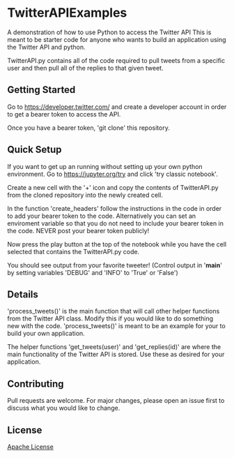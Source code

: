 # TwitterAPIExamples
A demonstration of how to use Python to access the Twitter API
This is meant to be starter code for anyone who wants to build an application using the Twitter API and python.

TwitterAPI.py contains all of the code required to pull tweets from a specific user and then pull all of the replies to that given tweet. 

## Getting Started
Go to https://developer.twitter.com/ and create a developer account in order to get a bearer token to access the API.

Once you have a bearer token, 'git clone' this repository.

## Quick Setup
If you want to get up an running without setting up your own python environment. Go to https://jupyter.org/try and click 'try classic notebook'. 

Create a new cell with the '+' icon and copy the contents of TwitterAPI.py from the cloned repository into the newly created cell.

In the function 'create_headers' follow the instructions in the code in order to add your bearer token to the code. Alternatively you can set an enviroment variable so that you do not need to include your bearer token in the code. NEVER post your bearer token publicly! 

Now press the play button at the top of the notebook while you have the cell selected that contains the TwitterAPI.py code. 

You should see output from your favorite tweeter! (Control output in '__main__' by setting variables 'DEBUG' and 'INFO' to 'True' or 'False')

## Details
'process_tweets()' is the main function that will call other helper functions from the Twitter API class. Modify this if you would like to do something new with the code. 'process_tweets()' is meant to be an example for your to build your own application. 

The helper functions 'get_tweets(user)' and 'get_replies(id)' are where the main functionality of the Twitter API is stored. Use these as desired for your application.

## Contributing
Pull requests are welcome. For major changes, please open an issue first to discuss what you would like to change.

## License
[Apache License](http://www.apache.org/licenses/)